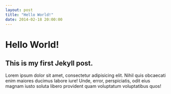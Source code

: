 ```yaml
---
layout: post
title: "Hello World!"
date: 2014-02-18 20:00:00
---
```


# Hello World!

## This is my first Jekyll post.

Lorem ipsum dolor sit amet, consectetur adipisicing elit. Nihil quis obcaecati enim maiores ducimus labore iure! Unde, error, perspiciatis, odit eius magnam iusto soluta libero provident quam voluptatum voluptatibus quos!